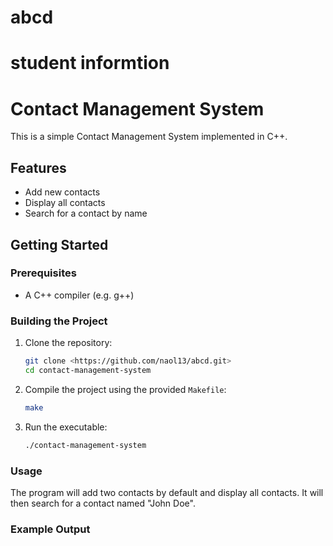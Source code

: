 # abcd 
# student informtion

# Contact Management System

This is a simple Contact Management System implemented in C++.

## Features

- Add new contacts
- Display all contacts
- Search for a contact by name

## Getting Started

### Prerequisites

- A C++ compiler (e.g. g++)

### Building the Project

1. Clone the repository:
    ```sh
    git clone <https://github.com/naol13/abcd.git>
    cd contact-management-system
    ```

2. Compile the project using the provided `Makefile`:
    ```sh
    make
    ```

3. Run the executable:
    ```sh
    ./contact-management-system
    ```

### Usage

The program will add two contacts by default and display all contacts. It will then search for a contact named "John Doe".

### Example Output
